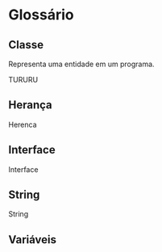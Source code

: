 # Glossário


## Classe
Representa uma entidade em um programa.

TURURU

## Herança
Herenca
## Interface
Interface
## String
String
## Variáveis
